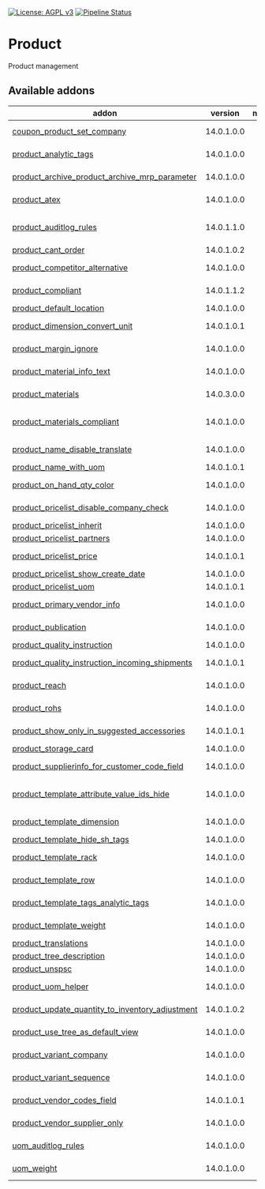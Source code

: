 [![License: AGPL v3](https://img.shields.io/badge/License-AGPL%20v3-blue.svg)](https://www.gnu.org/licenses/agpl-3.0)
[![Pipeline Status](https://gitlab.com/tawasta/odoo/product/badges/14.0-dev/pipeline.svg)](https://gitlab.com/tawasta/odoo/product/-/pipelines/)

Product
=======
Product management

[//]: # (addons)

Available addons
----------------
addon | version | maintainers | summary
--- | --- | --- | ---
[coupon_product_set_company](coupon_product_set_company/) | 14.0.1.0.0 |  | Sets company field for coupon product
[product_analytic_tags](product_analytic_tags/) | 14.0.1.0.0 |  | Analytic tags for products and categories
[product_archive_product_archive_mrp_parameter](product_archive_product_archive_mrp_parameter/) | 14.0.1.0.0 |  | Archive Product and archive its MRP area parameter
[product_atex](product_atex/) | 14.0.1.0.0 |  | Add a field for product ATEX compliancy
[product_auditlog_rules](product_auditlog_rules/) | 14.0.1.1.0 |  | Audit log rules for product.product, product.template and product.category
[product_cant_order](product_cant_order/) | 14.0.1.0.2 |  | Product can't order
[product_competitor_alternative](product_competitor_alternative/) | 14.0.1.0.0 |  | New field for info about competitor's alternative product
[product_compliant](product_compliant/) | 14.0.1.1.2 |  | Add fields for product compliance (REACH, RoHS, Work Safety etc)
[product_default_location](product_default_location/) | 14.0.1.0.0 |  | Product Default Location
[product_dimension_convert_unit](product_dimension_convert_unit/) | 14.0.1.0.1 |  | Convert the computed volume of a product by its volume UoM
[product_margin_ignore](product_margin_ignore/) | 14.0.1.0.0 |  | Helper field for customizing margin calculation
[product_material_info_text](product_material_info_text/) | 14.0.1.0.0 |  | Enables writing text to material info field
[product_materials](product_materials/) | 14.0.3.0.0 |  | Product Materials info for products and their packaging
[product_materials_compliant](product_materials_compliant/) | 14.0.1.0.0 |  | Add fields for product material compliance (Conflict Are Minerals, SCIP, etc.)
[product_name_disable_translate](product_name_disable_translate/) | 14.0.1.0.0 |  | Removes the option to translate product names
[product_name_with_uom](product_name_with_uom/) | 14.0.1.0.1 |  | Shows product name with sale UOM
[product_on_hand_qty_color](product_on_hand_qty_color/) | 14.0.1.0.0 |  | Show color if stock belongs to several locations
[product_pricelist_disable_company_check](product_pricelist_disable_company_check/) | 14.0.1.0.0 |  | Don't force using same company for product and product pricelist
[product_pricelist_inherit](product_pricelist_inherit/) | 14.0.1.0.0 |  | Inherits pricelists company children
[product_pricelist_partners](product_pricelist_partners/) | 14.0.1.0.0 |  | Show partners using the pricelist
[product_pricelist_price](product_pricelist_price/) | 14.0.1.0.1 |  | Show cost price and sale price on pricelist items
[product_pricelist_show_create_date](product_pricelist_show_create_date/) | 14.0.1.0.0 |  | Show create date on pricelists
[product_pricelist_uom](product_pricelist_uom/) | 14.0.1.0.1 |  | Show UOM on pricelists
[product_primary_vendor_info](product_primary_vendor_info/) | 14.0.1.0.0 |  | Helper fields for showing primary vendor's info
[product_publication](product_publication/) | 14.0.1.0.0 |  | Adds publication attributes for products.
[product_quality_instruction](product_quality_instruction/) | 14.0.1.0.0 |  | Instruction Documents for Products
[product_quality_instruction_incoming_shipments](product_quality_instruction_incoming_shipments/) | 14.0.1.0.1 |  | Mandatory quality checks when receiving goods
[product_reach](product_reach/) | 14.0.1.0.0 |  | Add a field for product REACH compliancy
[product_rohs](product_rohs/) | 14.0.1.0.0 |  | Add a field for product RoHS compliancy
[product_show_only_in_suggested_accessories](product_show_only_in_suggested_accessories/) | 14.0.1.0.1 |  | Product Show only in Suggested accessories
[product_storage_card](product_storage_card/) | 14.0.1.0.0 |  | Printable product storage card
[product_supplierinfo_for_customer_code_field](product_supplierinfo_for_customer_code_field/) | 14.0.1.0.0 |  | Show all customer codes in a single field
[product_template_attribute_value_ids_hide](product_template_attribute_value_ids_hide/) | 14.0.1.0.0 |  | Hides the product_template_attribute_value_ids by default on product tree
[product_template_dimension](product_template_dimension/) | 14.0.1.0.0 |  | Variant dimensions are managed in related product template
[product_template_hide_sh_tags](product_template_hide_sh_tags/) | 14.0.1.0.0 |  | Hide SH tags from product template
[product_template_rack](product_template_rack/) | 14.0.1.0.0 |  | Introduces a new field, Rack, to set stable product locations
[product_template_row](product_template_row/) | 14.0.1.0.0 |  | Introduces a new field, Row, to set stable product locations
[product_template_tags_analytic_tags](product_template_tags_analytic_tags/) | 14.0.1.0.0 |  | Analytic tags for product template tags
[product_template_weight](product_template_weight/) | 14.0.1.0.0 |  | Variant weight and volume is managed in related product template
[product_translations](product_translations/) | 14.0.1.0.0 |  | Product translations in backend
[product_tree_description](product_tree_description/) | 14.0.1.0.0 |  | Description field in product tree view
[product_unspsc](product_unspsc/) | 14.0.1.0.0 |  | New field for UNSPSC Code
[product_uom_helper](product_uom_helper/) | 14.0.1.0.0 |  | Shows helper fields on product UOM:s
[product_update_quantity_to_inventory_adjustment](product_update_quantity_to_inventory_adjustment/) | 14.0.1.0.2 |  | Use Inventory Adjustment from Update Quantity functionality
[product_use_tree_as_default_view](product_use_tree_as_default_view/) | 14.0.1.0.0 |  | Use tree as a default view for products
[product_variant_company](product_variant_company/) | 14.0.1.0.0 |  | Add varian_company_id for product variant
[product_variant_sequence](product_variant_sequence/) | 14.0.1.0.0 |  | Order Product Variants based on sequence_variant.
[product_vendor_codes_field](product_vendor_codes_field/) | 14.0.1.0.1 |  | Show all vendor codes in a single field
[product_vendor_supplier_only](product_vendor_supplier_only/) | 14.0.1.0.0 |  | Only show suppliers in product vendor list
[uom_auditlog_rules](uom_auditlog_rules/) | 14.0.1.0.0 |  | Adds audit log rules for uom.uom and uom.category
[uom_weight](uom_weight/) | 14.0.1.0.0 |  | Helper for calculating different UoM weights

[//]: # (end addons)
